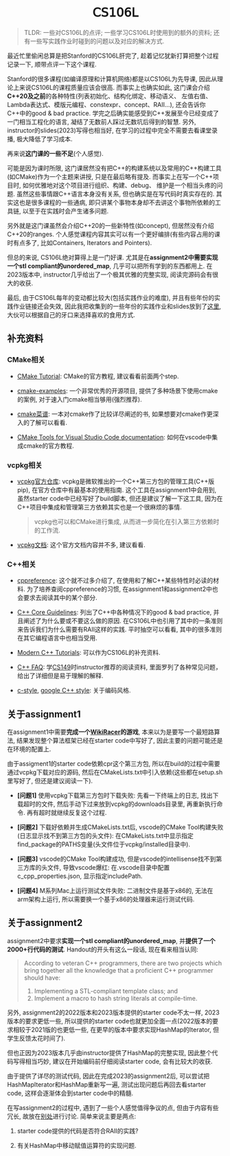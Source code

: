 <div align="center">

  <h1>
    <!-- <img src="./assets/rainbow.svg" width="45"> -->
    𝖢𝖲𝟣𝟢𝟨𝖫
    <!-- <img src="./assets/rainbow.svg" width="45"> -->
  </h1>

</div>

> TLDR: 一些对CS106L的点评; 一些学习CS106L时使用到的额外的资料; 还有一些写实践作业时碰到的问题以及对应的解决方式.

最近忙里偷闲总算是把Stanford的CS106L肝完了, 趁着记忆犹新打算把整个过程记录一下, 顺带点评一下这个课程.

Stanford的很多课程(如编译原理和计算机网络)都是以CS106L为先导课, 因此从理论上来说CS106L的课程质量应该会很高.
而事实上也确实如此, 这门课会介绍**C++20及之前**的各种特性(列表初始化、结构化绑定、移动语义、
左值右值、Lambda表达式、模版元编程、constexpr、concept、RAII...), 还会告诉你C++中的good &
bad practice. 学完之后确实能感受到C++发展至今已经变成了一门相当工程化的语言, 凝结了无数前人踩过无数坑后得到的智慧.
另外, instructor的slides(2023)写得也相当好, 在学习的过程中完全不需要去看课堂录播, 极大降低了学习成本.

再来说**这门课的一些不足**(个人感觉).

可能是因为课时所限, 这门课居然没有把C++的构建系统以及常用的C++构建工具(如CMake)作为一个主题来讲授,
只是在最后略有提及. 而事实上在写一个C++项目时, 如何优雅地对这个项目进行组织、构建、debug、
维护是一个相当头疼的问题.
虽然这些事情跟C++语言本身没有关系, 但也确实是在写代码时真实存在的.
其实这也是很多课程的一些通病, 即只讲某个事物本身却不去讲这个事物所依赖的工具链, 以至于在实践时会产生诸多问题.

另外就是这门课虽然会介绍C++20的一些新特性(如concept), 但居然没有介绍C++20的ranges.
个人感觉课程内容其实可以有一个更好编排(有些内容占用的课时有点多了,
比如Containers, Iterators and Pointers).

但总的来说, CS106L绝对算得上是一门好课. 尤其是在**assignment2中需要实现一个stl compliant的unordered_map**,
几乎可以把所有学到的东西都用上. 在2023版本中, instructor几乎给出了一个极其优雅的完整实现, 阅读完源码会有很大的收获.

最后, 由于CS106L每年的变动都比较大(包括实践作业的难度), 并且有些年份的实践作业链接还会失效,
因此我把收集到的一些年份的实践作业和slides放到了[这里](./archive/),
大伙可以根据自己的牙口来选择喜欢的食用方式.

## 补充资料

### CMake相关

* [CMake Tutorial](https://cmake.org/cmake/help/latest/guide/tutorial/index.html):
CMake的官方教程, 建议看看前面两个step.

* [cmake-examples](https://github.com/ttroy50/cmake-examples): 一个非常优秀的开源项目,
提供了多种场景下使用cmake的案例, 对于速入门cmake相当够用(强烈推荐).

* [cmake菜谱](https://www.bookstack.cn/read/CMake-Cookbook/README.md):
一本对cmake作了比较详尽阐述的书, 如果想要对cmake作更深入的了解可以看看.

* [CMake Tools for Visual Studio Code documentation](https://github.com/microsoft/vscode-cmake-tools/blob/main/docs/README.md):
如何在vscode中集成cmake的官方教程.

### vcpkg相关

* [vcpkg官方仓库](https://github.com/microsoft/vcpkg?tab=readme-ov-file):
vcpkg是微软推出的一个C++第三方包的管理工具(C++版pip), 在官方仓库中有最基本的使用指南.
这个工具在assignment1中会用到, 虽然starter code中已经写好了build脚本,
但还是建议了解一下这工具, 因为在C++项目中集成和管理第三方依赖其实也是一个很麻烦的事情.

    > vcpkg也可以和CMake进行集成, 从而进一步简化在引入第三方依赖时的工作流.

* [vcpkg文档](https://learn.microsoft.com/zh-cn/vcpkg/):
这个官方文档内容并不多, 建议看看.

### C++相关

* [cppreference](https://en.cppreference.com/w/):
这个就不过多介绍了, 在使用和了解C++某些特性时必读的材料. 为了培养查阅cppreference的习惯,
在assignment1和assignment2中也会要求去阅读其中的某个部分.

* [C++ Core Guidelines](https://github.com/isocpp/CppCoreGuidelines/blob/master/CppCoreGuidelines.md#S-resource):
列出了C++中各种情况下的good & bad practice, 并且阐述了为什么要或不要这么做的原因.
在CS106L中也引用了其中的一条准则来告诉我们为什么需要有RAII这样的实践.
平时抽空可以看看, 其中的很多准则在其它编程语言中也相当受用.

* [Modern C++ Tutorials](https://changkun.de/modern-cpp/en-us/01-intro/):
可以作为CS106L的补充资料.

* [C++ FAQ](https://isocpp.org/faq): 学[CS149](https://gfxcourses.stanford.edu/cs149/fall23)时instructor推荐的阅读资料,
里面罗列了各种常见问题，给出了详细但是易于理解的解释.

* [c-style](https://github.com/mcinglis/c-style), [google C++ style](https://google.github.io/styleguide/cppguide.html):
关于编码风格.

## 关于assignment1

在assignment1中需要**完成一个[WikiRacer](https://www.thewikigame.com/group)的游戏**,
本来以为是要写一个最短路算法, 结果发现整个算法框架已经在starter code中写好了,
因此主要的问题可能还是在环境的配置上.

由于assigment1的starter code依赖cpr这个第三方包, 所以在build的过程中需要通过vcpkg下载对应的源码,
然后在CMakeLists.txt中引入依赖(这些都在setup.sh里写好了, 但还是建议阅读一下).

* **[问题1]** 使用vcpkg下载第三方包时下载失败: 先看一下终端上的日志, 找出下载超时的文件,
然后手动下过来放到vcpkg的downloads目录里, 再重新执行命令. 再有超时就继续反复这个过程.

* **[问题2]** 下载好依赖并生成CMakeLists.txt后, vscode的CMake Tool构建失败(日志显示找不到第三方包的头文件):
在CMakeLists.txt中显示指定find_package的PATHS变量(头文件位于vcpkg/installed目录中).

* **[问题3]** vscode的CMake Tool构建成功, 但是vscode的intellisense找不到第三方库的头文件,
导致vscode爆红:
在.vscode目录中配置c_cpp_properties.json, 显示指定includePath.

* **[问题4]** M系列Mac上运行测试文件失败: 二进制文件是基于x86的, 无法在arm架构上运行,
所以需要换一个基于x86的处理器来运行测试代码.

## 关于assignment2

assignment2中要求**实现一个stl compliant的unordered_map**, 并**提供了一个2000+行代码的测试**.
Handout的开头有这么一段话, 现在看来相当认同:

> According to veteran C++ programmers, there are two projects which bring together all the knowledge that a proficient C++ programmer should have:
> 1. Implementing a STL-compliant template class; and
> 2. Implement a macro to hash string literals at compile-time.

另外, assignment2的2022版本和2023版本提供的starter code不太一样, 2023版本的要求更低一些,
所以提供的starter code也就更加全面一点(2022版本的要求相较于2021版的也更低一些,
在更早的版本中要求实现HashMap的Iterator, 但学生反馈太花时间了).

但也正因为2023版本几乎由instructor提供了HashMap的完整实现, 因此整个代码写得相当巧妙,
建议在开始编码前仔细阅读starter code, 会有比较大的收获.

由于提供了详尽的测试代码, 因此在完成2023的assignment2后,
可以尝试把HashMapIterator和HashMap重新写一遍, 测试出现问题后再回去看starter code,
这样会逐渐体会到starter code中的精髓.

在写assignment2的过程中, 遇到了一些个人感觉值得争议的点, 但由于内容有些冗长,
故放在[别处](./solutions/assignment2/README.md)进行讨论. 简单来说主要是两点:

1. starter code提供的代码是否符合RAII的实践?

2. 有关HashMap中移动赋值运算符的实现问题.
